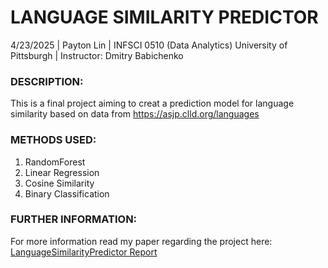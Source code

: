 # **LANGUAGE SIMILARITY PREDICTOR**<br>
4/23/2025 | Payton Lin | INFSCI 0510 (Data Analytics) University of Pittsburgh | Instructor: Dmitry Babichenko
### DESCRIPTION:
This is a final project aiming to creat a prediction model for language similarity based on data from https://asjp.clld.org/languages
### METHODS USED:
1. RandomForest
2. Linear Regression
3. Cosine Similarity
4. Binary Classification
### FURTHER INFORMATION:
For more information read my paper regarding the project here: [LanguageSimilarityPredictor Report](https://docs.google.com/document/d/1OmXNEYSgDPlXV9Kb2zFCjerAyo9HiHNB2nKuSJecdMU/edit?usp=sharing)
